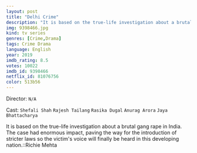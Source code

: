 ```yaml
---
layout: post
title: "Delhi Crime"
description: "It is based on the true-life investigation about a brutal gang rape in India. The case had enormous impact, paving the way for the introduction of stricter laws so the victim's voice will finally be heard in this developing nation..."
img: 9398466.jpg
kind: tv series
genres: [Crime,Drama]
tags: Crime Drama 
language: English
year: 2019
imdb_rating: 8.5
votes: 10022
imdb_id: 9398466
netflix_id: 81076756
color: 513b56
---
```

Director: `N/A`  

Cast: `Shefali Shah` `Rajesh Tailang` `Rasika Dugal` `Anurag Arora` `Jaya Bhattacharya` 

It is based on the true-life investigation about a brutal gang rape in India. The case had enormous impact, paving the way for the introduction of stricter laws so the victim's voice will finally be heard in this developing nation.::Richie Mehta